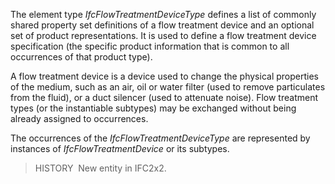 ﻿The element type _IfcFlowTreatmentDeviceType_ defines a list of commonly shared property set definitions of a flow treatment device and an optional set of product representations. It is used to define a flow treatment device specification (the specific product information that is common to all occurrences of that product type).

A flow treatment device is a device used to change the physical properties of the medium, such as an air, oil or water filter (used to remove particulates from the fluid), or a duct silencer (used to attenuate noise). Flow treatment types (or the instantiable subtypes) may be exchanged without being already assigned to occurrences.

The occurrences of the _IfcFlowTreatmentDeviceType_ are represented by instances of _IfcFlowTreatmentDevice_ or its subtypes.

> HISTORY&nbsp; New entity in IFC2x2.
